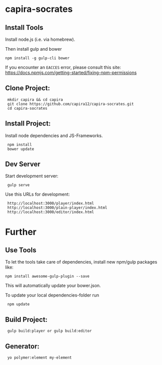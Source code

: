 # capira-socrates



## Install Tools

Install node.js (i.e. via homebrew).


Then install gulp and bower
```
npm install -g gulp-cli bower
```
If you encounter an `EACCES` error, please consult this site: https://docs.npmjs.com/getting-started/fixing-npm-permissions


## Clone Project:
```
 mkdir capira && cd capira
 git clone https://github.com/capira12/capira-socrates.git
 cd capira-socrates
```

## Install Project:
Install node dependencies and JS-Frameworks.
```
 npm install
 bower update
```

## Dev Server
Start development server:
```
 gulp serve
```
Use this URLs for development: 
```
 http://localhost:3000/player/index.html
 http://localhost:3000/plain-player/index.html
 http://localhost:3000/editor/index.html
```

# Further

## Use Tools
To let the tools take care of dependencies, install new npm/gulp packages like:
```
npm install awesome-gulp-plugin --save
```
This will automatically update your bower.json.

To update your local dependencies-folder run
```
 npm update
```

## Build Project:
```
 gulp build:player or gulp build:editor
```

## Generator:
```
 yo polymer:element my-element
```
